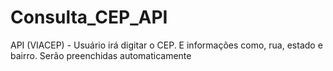 # Consulta_CEP_API
API (VIACEP) - Usuário irá digitar o CEP. E informações como, rua, estado e bairro. Serão preenchidas automaticamente

